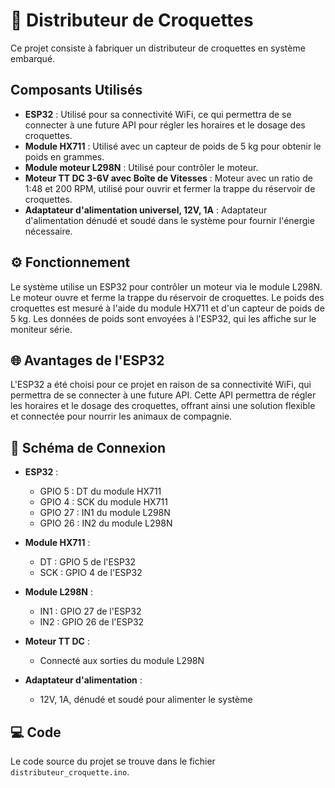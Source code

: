 # 🐾 Distributeur de Croquettes

Ce projet consiste à fabriquer un distributeur de croquettes en système embarqué.

## Composants Utilisés

- **ESP32** : Utilisé pour sa connectivité WiFi, ce qui permettra de se connecter à une future API pour régler les horaires et le dosage des croquettes.
- **Module HX711** : Utilisé avec un capteur de poids de 5 kg pour obtenir le poids en grammes.
- **Module moteur L298N** : Utilisé pour contrôler le moteur.
- **Moteur TT DC 3-6V avec Boîte de Vitesses** : Moteur avec un ratio de 1:48 et 200 RPM, utilisé pour ouvrir et fermer la trappe du réservoir de croquettes.
- **Adaptateur d'alimentation universel, 12V, 1A** : Adaptateur d'alimentation dénudé et soudé dans le système pour fournir l'énergie nécessaire.

## ⚙️ Fonctionnement

Le système utilise un ESP32 pour contrôler un moteur via le module L298N. Le moteur ouvre et ferme la trappe du réservoir de croquettes. Le poids des croquettes est mesuré à l'aide du module HX711 et d'un capteur de poids de 5 kg. Les données de poids sont envoyées à l'ESP32, qui les affiche sur le moniteur série.

## 🌐 Avantages de l'ESP32

L'ESP32 a été choisi pour ce projet en raison de sa connectivité WiFi, qui permettra de se connecter à une future API. Cette API permettra de régler les horaires et le dosage des croquettes, offrant ainsi une solution flexible et connectée pour nourrir les animaux de compagnie.

## 🔌 Schéma de Connexion

- **ESP32** :

  - GPIO 5 : DT du module HX711
  - GPIO 4 : SCK du module HX711
  - GPIO 27 : IN1 du module L298N
  - GPIO 26 : IN2 du module L298N

- **Module HX711** :

  - DT : GPIO 5 de l'ESP32
  - SCK : GPIO 4 de l'ESP32

- **Module L298N** :

  - IN1 : GPIO 27 de l'ESP32
  - IN2 : GPIO 26 de l'ESP32

- **Moteur TT DC** :

  - Connecté aux sorties du module L298N

- **Adaptateur d'alimentation** :
  - 12V, 1A, dénudé et soudé pour alimenter le système

## 💻 Code

Le code source du projet se trouve dans le fichier `distributeur_croquette.ino`.
